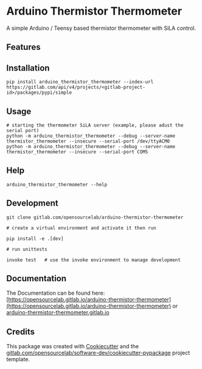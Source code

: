 # Arduino Thermistor Thermometer

A simple Arduino / Teensy based thermistor thermometer with SiLA control.

## Features

## Installation

    pip install arduino_thermistor_thermometer --index-url https://gitlab.com/api/v4/projects/<gitlab-project-id>/packages/pypi/simple

## Usage

    # starting the thermometer SiLA server (example, please adust the serial port)
    python -m arduino_thermistor_thermometer --debug --server-name thermistor_thermometer --insecure --serial-port /dev/ttyACM0
    python -m arduino_thermistor_thermometer --debug --server-name thermistor_thermometer --insecure --serial-port COM5


## Help

    arduino_thermistor_thermometer --help 

## Development

    git clone gitlab.com/opensourcelab/arduino-thermistor-thermometer

    # create a virtual environment and activate it then run

    pip install -e .[dev]

    # run unittests

    invoke test   # use the invoke environment to manage development
    

## Documentation

The Documentation can be found here: [https://opensourcelab.gitlab.io/arduino-thermistor-thermometer](https://opensourcelab.gitlab.io/arduino-thermistor-thermometer) or [arduino-thermistor-thermometer.gitlab.io](arduino_thermistor_thermometer.gitlab.io/)


## Credits

This package was created with [Cookiecutter](https://github.com/audreyr/cookiecutter)
 and the [gitlab.com/opensourcelab/software-dev/cookiecutter-pypackage](https://gitlab.com/opensourcelab/software-dev/cookiecutter-pypackage) project template.



